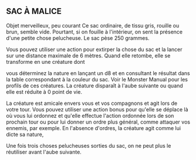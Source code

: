## SAC À MALICE

Objet merveilleux, peu courant
Ce sac ordinaire, de tissu gris, rouille ou brun, semble vide.
Pourtant, si on fouille à l'intérieur, on sent la présence d'une
petite chose pelucheuse. Le sac pèse 250 grammes.

Vous pouvez utiliser une action pour extirper la chose
du sac et la lancer sur une distance maximale de 6 mètres.
Quand elle retombe, elle se transforme en une créature dont

vous déterminez la nature en lançant un d8 et en consultant
le résultat dans la table correspondant à la couleur du sac.
Voir le Monster Manual pour les profils de ces créatures. La
créature disparaît à l'aube suivante ou quand elle est réduite
à 0 point de vie.

La créature est amicale envers vous et vos compagnons et
agit lors de votre tour. Vous pouvez utiliser une action bonus
pour qu'elle se déplace là où vous lui ordonnez et qu'elle
effectue l'action ordonnée lors de son prochain tour ou
pour lui donner un ordre plus général, comme attaquer vos
ennemis, par exemple. En l'absence d'ordres, la créature agit
comme lui dicte sa nature,

Une fois trois choses pelucheuses sorties du sac, on ne
peut plus le réutiliser avant l'aube suivante.
